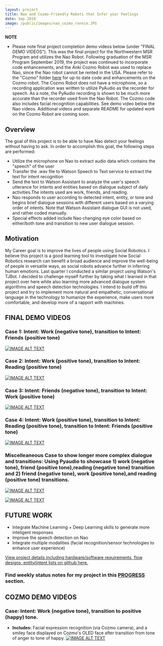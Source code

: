 ```yaml
---
layout: project
title: Nao and Cozmo-Friendly Robots that Infer your Feelings
date: Sep 2019
image: /public/images/nao_cozmo_ronnie.JPG
---
```


**NOTE** 

  * Please note final project completion demo videos below (under "FINAL DEMO VIDEOS"). This was the final project for the Northwestern MSR Program and utilizes the Nao Robot. Following graduation of the MSR Program September 2019, the project was continued to incorporate code enhancements, and the Anki Cozmo Robot was used to replace Nao, since the Nao robot cannot be rented in the USA. Please refer to the "Cozmo" folder [here](https://github.com/vnoelifant/msr-final-nao/tree/master/cozmo) for up-to date code and enhancements on the Cozmo robot. The Cozmo Robot does not have a microphone, so a recording application was written to utilize PyAudio as the recorder for speech. As a note, the PyAudio recording is shown to be much more accurate than the recorder used from the Nao Robot. The Cozmo code also includes facial recognition capabilities. See demo video below the Nao videos. Additional videos and separate README for updated work on the Cozmo Robot are coming soon. 

## Overview

The goal of this project is to be able to have Nao detect your feelings without having to ask. 
In order to accomplish this goal, the following steps are performed:
  
  * Utilize the microphone on Nao to extract audio data which contains the "speech" of the user
  * Transfer the .wav file to Watson Speech to Text service to extract the text for intent recognition
  * Send the text to Watson Assistant to analyze the user's speech utterance for intents and entities based on dialogue subject of daily activities.The intents used are work, friends, and reading. 
  * Nao responds to user according to detected intent, entity, or tone and begins brief dialogue sessions with different users based on a varying order of intents. Note that Watson Assistant dialogue GUI is not used, and rather coded manually. 
  * Special effects added include Nao changing eye color based on either/both tone and transition to new user dialogue session. 

## Motivation
My Career goal is to improve the lives of people using Social Robotics. I believe this project is a good learning tool to investigate how Social Robotics research can benefit a broad audience and improve the well-being of people in versatile ways, as social robots advance further in inferring human emotions. Last quarter I conducted a similar project using Watson's TJBot. I decided to challenge myself further by taking what I learned in that project over here while also learning more advanced dialogue system algorithms and speech detection technologies. I intend to build off this project and try to implement more natural and empathetic, conversational language in the technology to humanize the experience, make users more comfortable, and develop more of a rapport with machines.  

## FINAL DEMO VIDEOS

### Case 1: Intent: Work (negative tone), transition to Intent: Friends (positive tone)
[![IMAGE ALT TEXT](http://img.youtube.com/vi/xur_3fSBAt4/0.jpg)](http://www.youtube.com/watch?v=xur_3fSBAt4 "Nao Daily Activities -2")


### Case 2: Intent: Work (positive tone), transition to Intent: Reading (positive tone)
[![IMAGE ALT TEXT](http://img.youtube.com/vi/66jmLR8TOP4/0.jpg)](http://www.youtube.com/watch?v=66jmLR8TOP4 "Nao Daily Activities -4")

### Case 3: Intent: Friends (negative tone), transition to Intent: Work (positive tone)
[![IMAGE ALT TEXT](http://img.youtube.com/vi/H-bDew_o_LY/0.jpg)](http://www.youtube.com/watch?v=H-bDew_o_LY "Nao Daily Activities -1")

### Case 4: Intent: Work (positive tone), transition to Intent: Reading (positive tone), transition to Intent: Friends (positive tone)
[![IMAGE ALT TEXT](http://img.youtube.com/vi/WCAvr4k9p5Q/0.jpg)](http://www.youtube.com/watch?v=WCAvr4k9p5Q "Nao Daily Activities -3")

### Miscelleaneous Case to show longer more complex dialogue and transitions: Using Pyaudio to showcase 1) work (negative tone), friend (positive tone),reading (negative tone) transition and 2) friend (negative tone), work (positive tone),and reading (positive tone) transitions. 

[![IMAGE ALT TEXT](http://img.youtube.com/vi/k_6R5DoCLJY/0.jpg)](http://www.youtube.com/watch?v=k_6R5DoCLJY "Pyaudio version")

[![IMAGE ALT TEXT](http://img.youtube.com/vi/wk5cIakvZYg/0.jpg)](http://www.youtube.com/watch?v=wk5cIakvZYg "Pyaudio version")




## FUTURE WORK
  * Integrate Machine Learning + Deep Learning skills to generate more inteligent responses
  * Improve the speech detection on Nao
  * Integrate multiple modalities (facial recognition/sensor technologies to enhance user experience)


 [View project details including hardware/software requirements, flow designs, entity/intent lists on github here.](https://github.com/vnoelifant/msr-final-nao)

### Find weekly status notes for my project in this [PROGRESS](https://github.com/vnoelifant/msr-final-nao/blob/master/PROGRESS.MD) section.

## COZMO DEMO VIDEOS

### Case: Intent: Work (negative tone), transition to positive (happy) tone.
  * **Includes:** Facial expression recognition (via Cozmo camera), and a smiley face displayed on Cozmo's OLED face after transition from tone of anger to tone of happy. 
[![IMAGE ALT TEXT](http://img.youtube.com/vi/6msKXdSxIA0/0.jpg)](http://www.youtube.com/watch?v=6msKXdSxIA0 "Cozmo Detects happy face")








 



